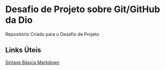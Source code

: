 # Desafio de Projeto sobre Git/GitHub da Dio 
Repositório Criado para o Desafio de Projeto
## Links Úteis 
[Sintaxe Básica Markdown](https://www.markdownguide.org/basic-syntax/)
